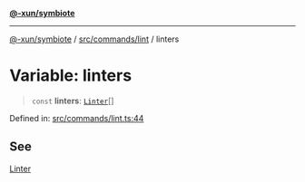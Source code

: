 [**@-xun/symbiote**](../../../../README.md)

***

[@-xun/symbiote](../../../../README.md) / [src/commands/lint](../README.md) / linters

# Variable: linters

> `const` **linters**: [`Linter`](../enumerations/Linter.md)[]

Defined in: [src/commands/lint.ts:44](https://github.com/Xunnamius/symbiote/blob/d690f89078e542b7ce30292e44cc1a492eab16bd/src/commands/lint.ts#L44)

## See

[Linter](../enumerations/Linter.md)
